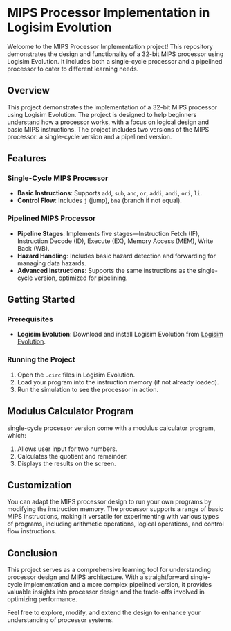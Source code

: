 # MIPS Processor Implementation in Logisim Evolution

Welcome to the MIPS Processor Implementation project! This repository demonstrates the design and functionality of a 32-bit MIPS processor using Logisim Evolution. It includes both a single-cycle processor and a pipelined processor to cater to different learning needs.

## Overview

This project demonstrates the implementation of a 32-bit MIPS processor using Logisim Evolution. The project is designed to help beginners understand how a processor works, with a focus on logical design and basic MIPS instructions. The project includes two versions of the MIPS processor: a single-cycle version and a pipelined version.

## Features

### Single-Cycle MIPS Processor

- **Basic Instructions**: Supports `add`, `sub`, `and`, `or`, `addi`, `andi`, `ori`, `li`.
- **Control Flow**: Includes `j` (jump), `bne` (branch if not equal).

### Pipelined MIPS Processor

- **Pipeline Stages**: Implements five stages—Instruction Fetch (IF), Instruction Decode (ID), Execute (EX), Memory Access (MEM), Write Back (WB).
- **Hazard Handling**: Includes basic hazard detection and forwarding for managing data hazards.
- **Advanced Instructions**: Supports the same instructions as the single-cycle version, optimized for pipelining.

## Getting Started

### Prerequisites

- **Logisim Evolution**: Download and install Logisim Evolution from [Logisim Evolution]((https://github.com/logisim-evolution/logisim-evolution)).

### Running the Project

1. Open the `.circ` files in Logisim Evolution.
2. Load your program into the instruction memory (if not already loaded).
3. Run the simulation to see the processor in action.

## Modulus Calculator Program

single-cycle processor version come with a modulus calculator program, which:

1. Allows user input for two numbers.
2. Calculates the quotient and remainder.
3. Displays the results on the screen.

## Customization

You can adapt the MIPS processor design to run your own programs by modifying the instruction memory. The processor supports a range of basic MIPS instructions, making it versatile for experimenting with various types of programs, including arithmetic operations, logical operations, and control flow instructions.

## Conclusion

This project serves as a comprehensive learning tool for understanding processor design and MIPS architecture. With a straightforward single-cycle implementation and a more complex pipelined version, it provides valuable insights into processor design and the trade-offs involved in optimizing performance.

Feel free to explore, modify, and extend the design to enhance your understanding of processor systems.


